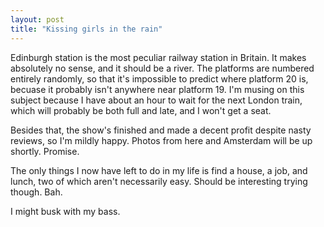 ```yaml
---
layout: post
title: "Kissing girls in the rain"
---
```

Edinburgh station is the most peculiar railway station in Britain. It makes
absolutely no sense, and it should be a river. The platforms are numbered
entirely randomly, so that it's impossible to predict where platform 20 is,
becuase it probably isn't anywhere near platform 19. I'm musing on this
subject because I have about an hour to wait for the next London train, which
will probably be both full and late, and I won't get a seat.

Besides that, the show's finished and made a decent profit despite nasty
reviews, so I'm mildly happy. Photos from here and Amsterdam will be up
shortly. Promise.

The only things I now have left to do in my life is find a house, a job, and
lunch, two of which aren't necessarily easy. Should be interesting trying
though. Bah.

I might busk with my bass.

